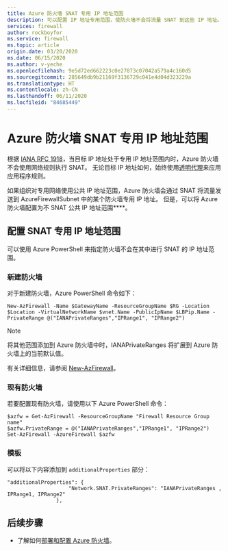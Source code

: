 ```yaml
---
title: Azure 防火墙 SNAT 专用 IP 地址范围
description: 可以配置 IP 地址专用范围，使防火墙不会将流量 SNAT 到这些 IP 地址。
services: firewall
author: rockboyfor
ms.service: firewall
ms.topic: article
origin.date: 03/20/2020
ms.date: 06/15/2020
ms.author: v-yeche
ms.openlocfilehash: 9e5d72ed662223c0e27873c07042a579a4c160d5
ms.sourcegitcommit: 285649db9b21169f3136729c041e4d04d323229a
ms.translationtype: HT
ms.contentlocale: zh-CN
ms.lasthandoff: 06/11/2020
ms.locfileid: "84685449"
---
```

<!--Verified successfully-->
# <a name="azure-firewall-snat-private-ip-address-ranges"></a>Azure 防火墙 SNAT 专用 IP 地址范围

根据 [IANA RFC 1918](https://tools.ietf.org/html/rfc1918)，当目标 IP 地址处于专用 IP 地址范围内时，Azure 防火墙不会使用网络规则执行 SNAT。 无论目标 IP 地址如何，始终使用[透明代理](https://wikipedia.org/wiki/Proxy_server#Transparent_proxy)来应用应用程序规则。

如果组织对专用网络使用公共 IP 地址范围，Azure 防火墙会通过 SNAT 将流量发送到 AzureFirewallSubnet 中的某个防火墙专用 IP 地址。 但是，可以将 Azure 防火墙配置为不 SNAT 公共 IP 地址范围****。

## <a name="configure-snat-private-ip-address-ranges"></a>配置 SNAT 专用 IP 地址范围

可以使用 Azure PowerShell 来指定防火墙不会在其中进行 SNAT 的 IP 地址范围。

### <a name="new-firewall"></a>新建防火墙

对于新建防火墙，Azure PowerShell 命令如下：

`New-AzFirewall -Name $GatewayName -ResourceGroupName $RG -Location $Location -VirtualNetworkName $vnet.Name -PublicIpName $LBPip.Name -PrivateRange @("IANAPrivateRanges","IPRange1", "IPRange2")`

> [!NOTE]
> 将其他范围添加到 Azure 防火墙中时，IANAPrivateRanges 将扩展到 Azure 防火墙上的当前默认值。

有关详细信息，请参阅 [New-AzFirewall](https://docs.microsoft.com/powershell/module/az.network/new-azfirewall?view=azps-3.3.0)。

### <a name="existing-firewall"></a>现有防火墙

若要配置现有防火墙，请使用以下 Azure PowerShell 命令：

```azurepowershell
$azfw = Get-AzFirewall -ResourceGroupName "Firewall Resource Group name"
$azfw.PrivateRange = @("IANAPrivateRanges","IPRange1", "IPRange2")
Set-AzFirewall -AzureFirewall $azfw
```

### <a name="templates"></a>模板

可以将以下内容添加到 `additionalProperties` 部分：

```
"additionalProperties": {
                    "Network.SNAT.PrivateRanges": "IANAPrivateRanges , IPRange1, IPRange2"
                },
```

## <a name="next-steps"></a>后续步骤

- 了解如何[部署和配置 Azure 防火墙](tutorial-firewall-deploy-portal.md)。

<!-- Update_Description: new article about snat private range -->
<!--NEW.date: 06/15/2020-->